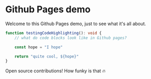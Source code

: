 # Github Pages demo

Welcome to this Github Pages demo, just to see what it's all about.

```ts
function testingCodeHighlighting(): void {
    // what do code blocks look like in Github pages?

    const hope = "I hope"

    return "quite cool, ${hope}"
}
```

Open source contributions!  How funky is that 🔥

